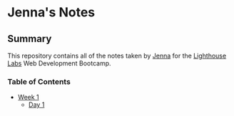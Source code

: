 # Jenna's Notes

## Summary

This repository contains all of the notes taken by [Jenna](https://github.com/JOverHere) for the [Lighthouse Labs](https://www.lighthouselabs.ca) Web Development Bootcamp.

### Table of Contents

* [Week 1](/week_1)
  * [Day 1](/week_1/day_1)

